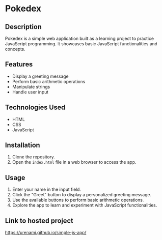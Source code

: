 # Pokedex

## Description

Pokedex is a simple web application built as a learning project to practice JavaScript programming. It showcases basic JavaScript functionalities and concepts.

## Features

- Display a greeting message
- Perform basic arithmetic operations
- Manipulate strings
- Handle user input

## Technologies Used

- HTML
- CSS
- JavaScript

## Installation

1. Clone the repository.
2. Open the `index.html` file in a web browser to access the app.

## Usage

1. Enter your name in the input field.
2. Click the "Greet" button to display a personalized greeting message.
3. Use the available buttons to perform basic arithmetic operations.
4. Explore the app to learn and experiment with JavaScript functionalities.

## Link to hosted project
https://urenami.github.io/simple-js-app/